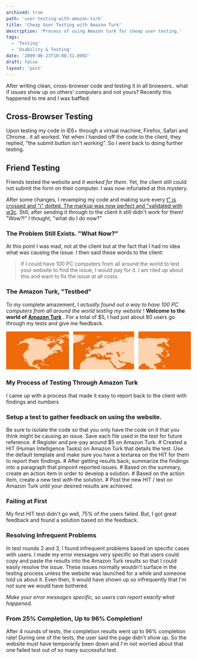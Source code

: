 ```yaml
---
archived: true
path: 'user-testing-with-amazon-turk'
title: 'Cheap User Testing with Amazon Turk'
description: 'Process of using Amazon turk for cheap user testing.'
tags:
  - 'Testing'
  - 'Usability & Testing'
date: '2009-06-23T10:08:31.000Z'
draft: false
layout: 'post'
---
```


After writing clean, cross-browser code and testing it in all browsers.. what if issues show up on others' computers and not yours? Recently this happened to me and I was baffled.

## Cross-Browser Testing

Upon testing my code in IE6+ through a virtual machine, Firefox, Safari and Chrome.. it all worked. Yet when I handed off the code to the client, they replied, "the submit button isn't working". So I went back to doing further testing.

## Friend Testing

Friends tested the website and _it worked for them_. Yet, the client still could not submit the form on their computer. I was now infuriated at this mystery.

After some changes, I revamping my code and making sure every [t" is crossed and "i" dotted. The markup was now perfect and "validated with w3c](http://validator.w3.org/). Still, after sending it through to the client it still didn't work for them! "Wow?!" I thought, "what do I do now?"

### The Problem Still Exists. "What Now?"

At this point I was mad, not at the client but at the fact that I had no idea what was causing the issue. I then said these words to the client:

> If I could have 100 PC computers from all around the world to test your website to find the issue, I would pay for it. I am riled up about this and want to fix the issue at all costs.

### The Amazon Turk, "Testbed"

To my complete amazement, I _actually found out a way to have 100 PC computers from all around the world testing my website_ ! **Welcome to the world of** [**Amazon Turk**](https://www.mturk.com/mturk/welcome) **.** For a total of \$5, I had just about 80 users go through my tests and give me feedback.

![](./world-map-orange.jpg)

### My Process of Testing Through Amazon Turk

I came up with a process that made it easy to report back to the client with findings and numbers

### Setup a test to gather feedback on using the website.

Be sure to isolate the code so that you only have the code on it that you think might be causing an issue. Save each file used in the test for future reference. # Register and pre-pay around \$5 on Amazon Turk. # Created a HIT (Human Intelligence Tasks) on Amazon Turk that details the test. Use the default template and make sure you have a textarea on the HIT for them to report their findings. # After getting results back, summarize the findings into a paragraph that pinpoint reported issues. # Based on the summary, create an action item in order to develop a solution. # Based on the action item, create a new test with the solution. # Post the new HIT / test on Amazon Turk until your desired results are achieved.

### Failing at First

My first HIT test didn't go well, 75% of the users failed. But, I got great feedback and found a solution based on the feedback.

### Resolving Infrequent Problems

In test rounds 2 and 3, I found infrequent problems based on specific cases with users. I made my error messages very specific so that users could copy and paste the results into the Amazon Turk results so that I could easily resolve the issue. These issues normally wouldn't surface in the testing process unless the website was launched for a while and someone told us about it. Even then, it would have shown up so infrequently that I'm not sure we would have bothered.

_Make your error messages specific, so users can report exactly what happened._

### From 25% Completion, Up to 96% Completion!

After 4 rounds of tests, the completion results went up to 96% completion rate! During one of the tests, the user said the page didn't show up. So the website must have temporarily been down and I'm not worried about that one failed test out of so many successful test.
